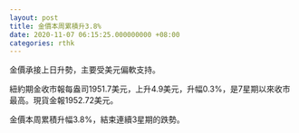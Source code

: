 ```yaml
---
layout: post
title: 金價本周累積升3.8%
date: 2020-11-07 06:15:25.000000000 +08:00
categories: rthk
---
```


金價承接上日升勢，主要受美元偏軟支持。

紐約期金收市報每盎司1951.7美元，上升4.9美元，升幅0.3%，是7星期以來收市最高。現貨金報1952.72美元。

金價本周累積升幅3.8%，結束連續3星期的跌勢。
